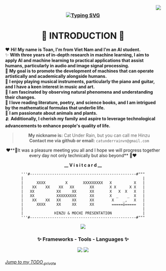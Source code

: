 <img align="right" src="https://visitor-badge.laobi.icu/badge?page_id=catunderrain.catunderrain"/>

<h3 align="center">
  <a href="https://git.io/typing-svg"><img src="https://readme-typing-svg.herokuapp.com?font=Fira+Code&weight=600&size=26&duration=1600&pause=1600&color=FFB0E8&center=true&vCenter=true&random=false&width=500&lines=Xin+chao!+Hi!+Salut!🐇❤️;I'm+Catunderrain!🐈‍⬛💧" alt="Typing SVG" /></a>
</h3>

<div align="center">
  
# :rabbit2: INTRODUCTION :rabbit2:
</div>

❤️ **Hi! My name is Toan, I'm from Viet Nam and I'm an AI student.**
<br>✨ **With three years of in-depth research in machine learning, I aim to apply AI and machine learning to practical applications that assist humans, particularly in audio and image signal processing.**
<br>🔭 **My goal is to promote the development of machines that can operate artistically and academically alongside humans.**
<br>🎸 **I enjoy playing musical instruments, particularly the piano and guitar, and I have a keen interest in music and art.**
<br>🤔 **I am fascinated by observing natural phenomena and understanding their changes.**
<br>📖 **I love reading literature, poetry, and science books, and I am intrigued by the mathematical formulas that underlie life.**
<br>🌱 **I am passionate about animals and plants.**
<br>🫂 **Additionally, I cherish my family and aspire to leverage technological advancements to enhance people's quality of life.**
<div align="center">
  
> **My nickname is:** Cat Under Rain, but you can call me Hinzu<br>
> **Contact me via github or email:** `catunderrainvn@gmail.com`

❤️**🐇It was a pleasure meeting you all and I hope we will progress together every day not only technically but also beyond** 🐇❤️

__\_\_ V i s i t c a r d \_\___
```
'''#------------------------------------------------#"""
|                                                      |
|      XXXX         X       XXXXXXXXX   X          X   |
|    XX    XX    XX   XX       XX       X X      X X   |
|   XX          XX     XX      XX       X   X  X   X   |
|   XX          XXXXXXXXX      XX       X  _    _  X   |
|    XX    XX   XX     XX      XX        X    _,   X   |
|      XXXX     XX     XX      XX        =====o=====   |
|                                                      |
|              HINZU & MOCHI PRESENTATION              |
'''#------------------------------------------------#"""
```
  <a href="https://linkedin.com/in/thaitoan" target="_blank">
    <img src="https://img.shields.io/badge/LinkedIn-0077B5?style=for-the-badge&logo=linkedin&logoColor=white" target="_blank" />
  </a>
</div>

<h3 align="center">✨ Frameworks - Tools - Languages ✨</h3>
<div align="center">
    <img src="https://skillicons.dev/icons?i=flask,mysql,vscode,git,r,docker,linux,notion,opencv,pytorch" />
    <img src="https://skillicons.dev/icons?i=python,c,cpp,html,css,php,javascript,julia,latex,md" /><br>
</div>

###### [Jump to my TODO <sub>private](https://github.com/catunderrain/TO-DO/blob/main/readme.md)

